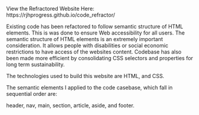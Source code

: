 <p>View the Refractored Website Here: https://rjhprogress.github.io/code_refractor/</p>

<p>Existing code has been refactored to follow semantic structure of HTML elements. 
This is was done to ensure Web accessibility for all users. The semantic structure of HTML elements is an extremely important
consideration. It allows people with disabilities or social economic restrictions
to have access of the websites content. Codebase has also been made more efficient 
by consolidating CSS selectors and properties for long term sustainability. </p>

<p>The technologies used to build this website are HTML, and CSS.</p>

<p>The semantic elements I applied to the code casebase, which fall in sequential order are:</p>
header, nav, main, section, article, aside, and footer.
